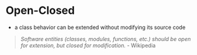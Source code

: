 # Open-Closed

* a class behavior can be extended without modifying its source code

> _Software entities (classes, modules, functions, etc.) should be open for extension, but closed for modification._ - Wikipedia